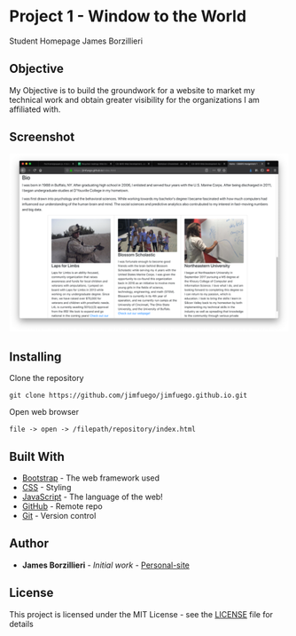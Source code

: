 # Project 1 - Window to the World
Student Homepage
James Borzillieri

## Objective

My Objective is to build the groundwork for a website to market my technical work and obtain greater visibility for the organizations I am affiliated with.

## Screenshot

![](images/ss.png)

## Installing

Clone the repository

```
git clone https://github.com/jimfuego/jimfuego.github.io.git
```

Open web browser

```
file -> open -> /filepath/repository/index.html
```

## Built With

* [Bootstrap](https://getbootstrap.com/) - The web framework used
* [CSS](https://developer.mozilla.org/en-US/docs/Web/CSS) - Styling
* [JavaScript](https://www.javascript.com/) - The language of the web!
* [GitHub](http://www.github.com/) - Remote repo
* [Git](https://git-scm.com/) - Version control

## Author

* **James Borzillieri** - *Initial work* - [Personal-site](https://jimfuego.github.io/)

## License

This project is licensed under the MIT License - see the [LICENSE](LICENSE) file for details
